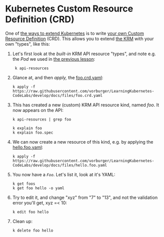 # Kubernetes Custom Resource Definition (CRD)

One of [the ways to extend Kubernetes](https://kubernetes.io/docs/tasks/extend-kubernetes/)
is to write [your own Custom Resource Definition](https://kubernetes.io/docs/tasks/extend-kubernetes/custom-resources/custom-resource-definitions/) (CRD). This allows you to extend [the KRM](krm.md) with your own "types", like this:

1. Let's first look at the _built-in_ KRM API resource "types", and note e.g. the _Pod_ we used in [the previous lesson](krm.md):

        k api-resources

1. Glance at, and then _apply,_ the [foo.crd.yaml](files/foo.crd.yaml):

       k apply -f https://raw.githubusercontent.com/vorburger/LearningKubernetes-CodeLabs/develop/docs/files/foo.crd.yaml

1. This has created a new (custom) KRM API resource kind, named _foo_. It now appears on the API:

       k api-resources | grep foo

       k explain foo
       k explain foo.spec

1. We can now create a new resource of this kind, e.g. by applying the [hello.foo.yaml](files/hello.foo.yaml):

       k apply -f https://raw.githubusercontent.com/vorburger/LearningKubernetes-CodeLabs/develop/docs/files/hello.foo.yaml

1. You now have a _`Foo`_. Let's list it, look at it's YAML:

       k get foos
       k get foo hello -o yaml

1. Try to edit it, and change "xyz" from "7" to "13", and not the validation error you'll get, xyz =< 10:

       k edit foo hello

1. Clean up:

       k delete foo hello
